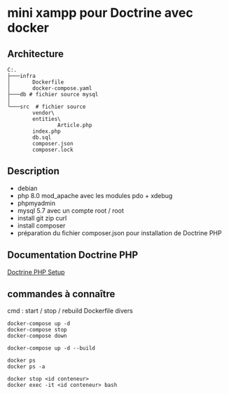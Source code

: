 # mini xampp pour Doctrine avec docker

## Architecture

```
C:.
├───infra 
│       Dockerfile
│       docker-compose.yaml
├───db # fichier source mysql
│
└───src  # fichier source
        vendor\
        entities\
                Article.php
        index.php
        db.sql
        composer.json
        composer.lock
```

## Description

- debian
- php 8.0 mod_apache avec les modules pdo + xdebug
- phpmyadmin
- mysql 5.7 avec un compte root / root
- install git zip curl
- install composer
- préparation du fichier composer.json pour installation de Doctrine PHP

## Documentation Doctrine PHP

[Doctrine PHP Setup](https://www.doctrine-project.org/projects/doctrine-orm/en/2.13/tutorials/getting-started.html#project-setup)

## commandes à connaître

cmd : start / stop / rebuild Dockerfile divers

```
docker-compose up -d
docker-compose stop
docker-compose down

docker-compose up -d --build

docker ps 
docker ps -a

docker stop <id conteneur>
docker exec -it <id conteneur> bash 
```